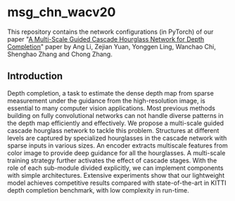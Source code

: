# msg_chn_wacv20
This repository contains the network configurations (in PyTorch) of our paper "[A Multi-Scale Guided Cascade Hourglass Network for Depth Completion](http://openaccess.thecvf.com/content_WACV_2020/papers/Li_A_Multi-Scale_Guided_Cascade_Hourglass_Network_for_Depth_Completion_WACV_2020_paper.pdf)" paper by Ang Li, Zejian Yuan, Yonggen Ling, Wanchao Chi, Shenghao Zhang and Chong Zhang.
## Introduction
Depth completion, a task to estimate the dense depth map from sparse measurement under the guidance from the
high-resolution image, is essential to many computer vision applications. Most previous methods building on fully convolutional networks can not handle diverse patterns in the depth map efficiently and effectively. We propose a multi-scale guided cascade hourglass network to tackle this problem. Structures at different levels are captured by specialized hourglasses in the cascade network with sparse inputs in various sizes. An encoder extracts multiscale features from color image to provide deep guidance
for all the hourglasses. A multi-scale training strategy further activates the effect of cascade stages. With the role of
each sub-module divided explicitly, we can implement components with simple architectures. Extensive experiments show that our lightweight model achieves competitive results compared with state-of-the-art in KITTI depth completion benchmark, with low complexity in run-time.
